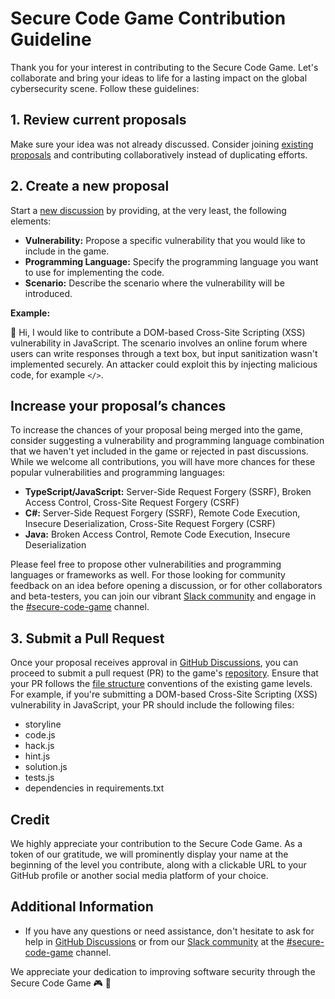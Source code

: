 # Secure Code Game Contribution Guideline

Thank you for your interest in contributing to the Secure Code Game. Let's collaborate and bring your ideas to life for a lasting impact on the global cybersecurity scene. Follow these guidelines:

## 1. Review current proposals

Make sure your idea was not already discussed. Consider joining [existing proposals](https://github.com/skills/secure-code-game/discussions/categories/new-level-proposals) and contributing collaboratively instead of duplicating efforts.

## 2. Create a new proposal

Start a [new discussion](https://github.com/skills/secure-code-game/discussions/new?category=new-level-proposals) by providing, at the very least, the following elements:

- **Vulnerability:** Propose a specific vulnerability that you would like to include in the game.
- **Programming Language:** Specify the programming language you want to use for implementing the code.
- **Scenario:** Describe the scenario where the vulnerability will be introduced.

**Example:**

👋 Hi, I would like to contribute a DOM-based Cross-Site Scripting (XSS) vulnerability in JavaScript. The scenario involves an online forum where users can write responses through a text box, but input sanitization wasn't implemented securely. An attacker could exploit this by injecting malicious code, for example `</>`.

## Increase your proposal’s chances

To increase the chances of your proposal being merged into the game, consider suggesting a vulnerability and programming language combination that we haven't yet included in the game or rejected in past discussions. While we welcome all contributions, you will have more chances for these popular vulnerabilities and programming languages:

- **TypeScript/JavaScript:** Server-Side Request Forgery (SSRF), Broken Access Control, Cross-Site Request Forgery (CSRF)
- **C#:** Server-Side Request Forgery (SSRF), Remote Code Execution, Insecure Deserialization, Cross-Site Request Forgery (CSRF)
- **Java:** Broken Access Control, Remote Code Execution, Insecure Deserialization

Please feel free to propose other vulnerabilities and programming languages or frameworks as well. For those looking for community feedback on an idea before opening a discussion, or for other collaborators and beta-testers, you can join our vibrant [Slack community](https://gh.io/securitylabslack) and engage in the [#secure-code-game](https://ghsecuritylab.slack.com/archives/C05DH0PSBEZ) channel.

## 3. Submit a Pull Request

Once your proposal receives approval in [GitHub Discussions](https://github.com/skills/secure-code-game/discussions/categories/new-level-proposals), you can proceed to submit a pull request (PR) to the game's [repository](https://github.com/skills/secure-code-game). Ensure that your PR follows the [file structure](https://github.com/skills/secure-code-game) conventions of the existing game levels. For example, if you're submitting a DOM-based Cross-Site Scripting (XSS) vulnerability in JavaScript, your PR should include the following files:

- storyline
- code.js
- hack.js
- hint.js
- solution.js
- tests.js
- dependencies in requirements.txt

## Credit

We highly appreciate your contribution to the Secure Code Game. As a token of our gratitude, we will prominently display your name at the beginning of the level you contribute, along with a clickable URL to your GitHub profile or another social media platform of your choice.

## Additional Information

- If you have any questions or need assistance, don't hesitate to ask for help in [GitHub Discussions](https://github.com/skills/secure-code-game/discussions/categories/new-level-proposals) or from our [Slack community](https://gh.io/securitylabslack) at the [#secure-code-game](https://ghsecuritylab.slack.com/archives/C05DH0PSBEZ) channel.

We appreciate your dedication to improving software security through the Secure Code Game 🎮 🔐
